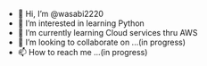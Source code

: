 - 👋 Hi, I’m @wasabi2220
- 👀 I’m interested in learning Python
- 🌱 I’m currently learning Cloud services thru AWS
- 💞️ I’m looking to collaborate on ...(in progress)
- 📫 How to reach me ...(in progress)

<!---
wasabi2220/wasabi2220 is a ✨ special ✨ repository because its `README.md` (this file) appears on your GitHub profile.
You can click the Preview link to take a look at your changes.
--->
